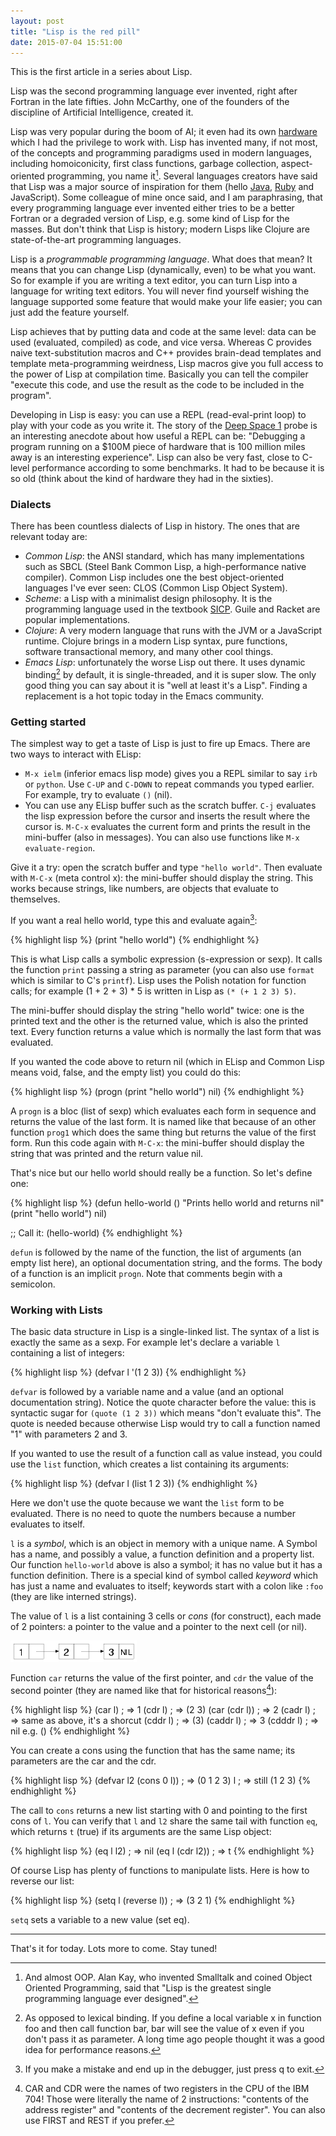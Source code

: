 ```yaml
---
layout: post
title: "Lisp is the red pill"
date: 2015-07-04 15:51:00
---
```


This is the first article in a series about Lisp.

Lisp was the second programming language ever invented, right after Fortran in
the late fifties. John McCarthy, one of the founders of the discipline of
Artificial Intelligence, created it.

Lisp was very popular during the boom of AI; it even had its own
[hardware](https://en.wikipedia.org/wiki/Lisp_machine) which I had the
privilege to work with. Lisp has invented many, if not most, of the concepts
and programming paradigms used in modern languages, including homoiconicity,
first class functions, garbage collection, aspect-oriented programming, you
name it[^fn-smalltalk]. Several languages creators have said that Lisp was a
major source of inspiration for them (hello
[Java](http://people.csail.mit.edu/gregs/ll1-discuss-archive-html/msg04045.html),
[Ruby](http://www.slideshare.net/yukihiro_matz/how-emacs-changed-my-life) and
JavaScript). Some colleague of mine once said, and I am paraphrasing, that
every programming language ever invented either tries to be a better Fortran or
a degraded version of Lisp, e.g. some kind of Lisp for the masses. But don't
think that Lisp is history; modern Lisps like Clojure are state-of-the-art
programming languages.

Lisp is a *programmable programming language*. What does that mean? It means
that you can change Lisp (dynamically, even) to be what you want. So for
example if you are writing a text editor, you can turn Lisp into a language for
writing text editors. You will never find yourself wishing the language
supported some feature that would make your life easier; you can just add the
feature yourself.

Lisp achieves that by putting data and code at the same level: data can be used
(evaluated, compiled) as code, and vice versa. Whereas C provides naive
text-substitution macros and C++ provides brain-dead templates and template
meta-programming weirdness, Lisp macros give you full access to the power of
Lisp at compilation time. Basically you can tell the compiler "execute this
code, and use the result as the code to be included in the program".

Developing in Lisp is easy: you can use a REPL (read-eval-print loop) to play
with your code as you write it. The story of the
[Deep Space 1](http://www.flownet.com/gat/jpl-lisp.html) probe is an
interesting anecdote about how useful a REPL can be: "Debugging a program
running on a $100M piece of hardware that is 100 million miles away is an
interesting experience". Lisp can also be very fast, close to C-level
performance according to some benchmarks. It had to be because it is so old
(think about the kind of hardware they had in the sixties).

### Dialects

There has been countless dialects of Lisp in history. The ones that are
relevant today are:

* *Common Lisp*: the ANSI standard, which has many implementations such as SBCL
  (Steel Bank Common Lisp, a high-performance native compiler). Common Lisp
  includes one the best object-oriented languages I've ever seen: CLOS (Common
  Lisp Object System).
* *Scheme*: a Lisp with a minimalist design philosophy. It is the programming
  language used in the textbook
  [SICP](https://en.wikipedia.org/wiki/Structure_and_Interpretation_of_Computer_Programs). Guile
  and Racket are popular implementations.
* *Clojure*: A very modern language that runs with the JVM or a JavaScript
  runtime. Clojure brings in a modern Lisp syntax, pure functions, software
  transactional memory, and many other cool things.
* *Emacs Lisp*: unfortunately the worse Lisp out there. It uses dynamic
  binding[^fn-dynamic-binding] by default, it is single-threaded, and it is
  super slow. The only good thing you can say about it is "well at least it's a
  Lisp". Finding a replacement is a hot topic today in the Emacs community.

### Getting started

The simplest way to get a taste of Lisp is just to fire up Emacs. There are two
ways to interact with ELisp:

* `M-x ielm` (inferior emacs lisp mode) gives you a REPL similar to say `irb`
  or `python`. Use `C-UP` and `C-DOWN` to repeat commands you typed
  earlier. For example, try to evaluate `()` (nil).
* You can use any ELisp buffer such as the scratch buffer. `C-j` evaluates the
  lisp expression before the cursor and inserts the result where the cursor
  is. `M-C-x` evaluates the current form and prints the result in the
  mini-buffer (also in messages). You can also use functions like `M-x
  evaluate-region`.

Give it a try: open the scratch buffer and type `"hello world"`. Then evaluate
with `M-C-x` (meta control x): the mini-buffer should display the string. This
works because strings, like numbers, are objects that evaluate to themselves.

If you want a real hello world, type this and evaluate again[^fn-debugger]:

{% highlight lisp %}
(print "hello world")
{% endhighlight %}

This is what Lisp calls a symbolic expression (s-expression or sexp). It calls
the function `print` passing a string as parameter (you can also use `format`
which is similar to C's `printf`). Lisp uses the Polish notation for function
calls; for example (1 + 2 + 3) * 5 is written in Lisp as `(* (+ 1 2 3) 5)`.

The mini-buffer should display the string "hello world" twice: one is the
printed text and the other is the returned value, which is also the printed
text. Every function returns a value which is normally the last form that was
evaluated.

If you wanted the code above to return nil (which in ELisp and Common Lisp
means void, false, and the empty list) you could do this:

{% highlight lisp %}
(progn
  (print "hello world")
  nil)
{% endhighlight %}

A `progn` is a bloc (list of sexp) which evaluates each form in sequence and
returns the value of the last form. It is named like that because of an other
function `prog1` which does the same thing but returns the value of the first
form. Run this code again with `M-C-x`: the mini-buffer should display the
string that was printed and the return value nil.

That's nice but our hello world should really be a function. So let's define
one:

{% highlight lisp %}
(defun hello-world ()
  "Prints hello world and returns nil"
  (print "hello world")
  nil)

;; Call it:
(hello-world)
{% endhighlight %}

`defun` is followed by the name of the function, the list of arguments (an
empty list here), an optional documentation string, and the forms. The body of
a function is an implicit `progn`. Note that comments begin with a semicolon.

### Working with Lists

The basic data structure in Lisp is a single-linked list. The syntax of a list
is exactly the same as a sexp. For example let's declare a variable `l`
containing a list of integers:

{% highlight lisp %}
(defvar l '(1 2 3))
{% endhighlight %}

`defvar` is followed by a variable name and a value (and an optional
documentation string). Notice the quote character before the value: this is
syntactic sugar for `(quote (1 2 3))` which means "don't evaluate this". The
quote is needed because otherwise Lisp would try to call a function named "1"
with parameters 2 and 3.

If you wanted to use the result of a function call as value instead, you could
use the `list` function, which creates a list containing its arguments:

{% highlight lisp %}
(defvar l (list 1 2 3))
{% endhighlight %}

Here we don't use the quote because we want the `list` form to be
evaluated. There is no need to quote the numbers because a number evaluates to
itself.

`l` is a *symbol*, which is an object in memory with a unique name. A Symbol
has a name, and possibly a value, a function definition and a property
list. Our function `hello-world` above is also a symbol; it has no value but it
has a function definition. There is a special kind of symbol called *keyword*
which has just a name and evaluates to itself; keywords start with a colon like
`:foo` (they are like interned strings).

The value of `l` is a list containing 3 cells or *cons* (for construct), each
made of 2 pointers: a pointer to the value and a pointer to the next cell (or
nil).

![list](/assets/list.png)

Function `car` returns the value of the first pointer, and `cdr` the value of
the second pointer (they are named like that for historical reasons[^fn-cons]):

{% highlight lisp %}
(car l)       ; => 1
(cdr l)       ; => (2 3)
(car (cdr l)) ; => 2
(cadr l)      ; => same as above, it's a shorcut
(cddr l)      ; => (3)
(caddr l)     ; => 3
(cdddr l)     ; => nil e.g. ()
{% endhighlight %}

You can create a cons using the function that has the same name; its parameters
are the car and the cdr.

{% highlight lisp %}
(defvar l2 (cons 0 l)) ; => (0 1 2 3)
l                      ; => still (1 2 3)
{% endhighlight %}

The call to `cons` returns a new list starting with 0 and pointing to the first
cons of `l`. You can verify that `l` and `l2` share the same tail with function
`eq`, which returns `t` (true) if its arguments are the same Lisp object:

{% highlight lisp %}
(eq l l2)       ; => nil
(eq l (cdr l2)) ; => t
{% endhighlight %}

Of course Lisp has plenty of functions to manipulate lists. Here is how to
reverse our list:

{% highlight lisp %}
(setq l (reverse l)) ; => (3 2 1)
{% endhighlight %}

`setq` sets a variable to a new value (set eq).

-----
That's it for today. Lots more to come. Stay tuned!

[^fn-smalltalk]: And almost OOP. Alan Kay, who invented Smalltalk and coined Object Oriented Programming, said that "Lisp is the greatest single programming language ever designed".

[^fn-dynamic-binding]: As opposed to lexical binding. If you define a local variable x in function foo and then call function bar, bar will see the value of x even if you don't pass it as parameter. A long time ago people thought it was a good idea for performance reasons.

[^fn-debugger]: If you make a mistake and end up in the debugger, just press q to exit.

[^fn-cons]: CAR and CDR were the names of two registers in the CPU of the IBM 704! Those were literally the name of 2 instructions: "contents of the address register" and "contents of the decrement register". You can also use FIRST and REST if you prefer.
